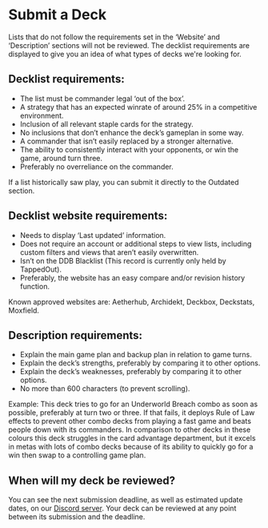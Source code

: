 # Submit a Deck
Lists that do not follow the requirements set in the ‘Website’ and ‘Description’ sections will not be reviewed. The decklist requirements are displayed to give you an idea of what types of decks we're looking for.

## Decklist requirements:
- The list must be commander legal ‘out of the box’.
- A strategy that has an expected winrate of around 25% in a competitive environment.
- Inclusion of all relevant staple cards for the strategy.
- No inclusions that don’t enhance the deck’s gameplan in some way.
- A commander that isn’t easily replaced by a stronger alternative.
- The ability to consistently interact with your opponents, or win the game, around turn three.
- Preferably no overreliance on the commander.

If a list historically saw play, you can submit it directly to the Outdated section.

## Decklist website requirements:
- Needs to display ‘Last updated’ information.
- Does not require an account or additional steps to view lists, including custom filters and views that aren’t easily overwritten.
- Isn’t on the DDB Blacklist (This record is currently only held by TappedOut).
- Preferably, the website has an easy compare and/or revision history function.

Known approved websites are: Aetherhub, Archidekt, Deckbox, Deckstats, Moxfield.

## Description requirements:
- Explain the main game plan and backup plan in relation to game turns.
- Explain the deck’s strengths, preferably by comparing it to other options.
- Explain the deck’s weaknesses, preferably by comparing it to other options.
- No more than 600 characters (to prevent scrolling).

Example: This deck tries to go for an Underworld Breach combo as soon as possible, preferably at turn two or three. If that fails, it deploys Rule of Law effects to prevent other combo decks from playing a fast game and beats people down with its commanders. In comparison to other decks in these colours this deck struggles in the card advantage department, but it excels in metas with lots of combo decks because of its ability to quickly go for a win then swap to a controlling game plan.
## When will my deck be reviewed?
You can see the next submission deadline, as well as estimated update dates, on our [Discord server](https://discord.gg/BXPyu2P). Your deck can be reviewed at any point between its submission and the deadline.
